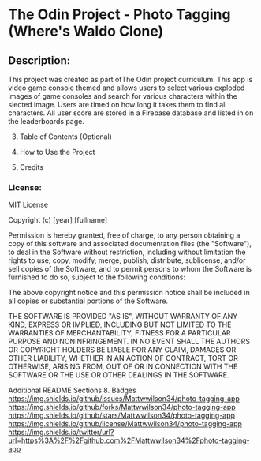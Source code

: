 # The Odin Project - Photo Tagging (Where's Waldo Clone)

## Description:
This project was created as part ofThe Odin project curriculum. This app is video game console themed and allows users to select various exploded images of game consoles and search for various characters within the slected image. Users are timed on how long it takes them to find all characters. All user score are stored in a Firebase database and listed in on the leaderboards page.

3. Table of Contents (Optional)

5. How to Use the Project

6. Credits

### License:
MIT License

Copyright (c) [year] [fullname]

Permission is hereby granted, free of charge, to any person obtaining a copy
of this software and associated documentation files (the "Software"), to deal
in the Software without restriction, including without limitation the rights
to use, copy, modify, merge, publish, distribute, sublicense, and/or sell
copies of the Software, and to permit persons to whom the Software is
furnished to do so, subject to the following conditions:

The above copyright notice and this permission notice shall be included in all
copies or substantial portions of the Software.

THE SOFTWARE IS PROVIDED "AS IS", WITHOUT WARRANTY OF ANY KIND, EXPRESS OR
IMPLIED, INCLUDING BUT NOT LIMITED TO THE WARRANTIES OF MERCHANTABILITY,
FITNESS FOR A PARTICULAR PURPOSE AND NONINFRINGEMENT. IN NO EVENT SHALL THE
AUTHORS OR COPYRIGHT HOLDERS BE LIABLE FOR ANY CLAIM, DAMAGES OR OTHER
LIABILITY, WHETHER IN AN ACTION OF CONTRACT, TORT OR OTHERWISE, ARISING FROM,
OUT OF OR IN CONNECTION WITH THE SOFTWARE OR THE USE OR OTHER DEALINGS IN THE
SOFTWARE.

Additional README Sections
8. Badges
https://img.shields.io/github/issues/Mattwwilson34/photo-tagging-app
https://img.shields.io/github/forks/Mattwwilson34/photo-tagging-app
https://img.shields.io/github/stars/Mattwwilson34/photo-tagging-app
https://img.shields.io/github/license/Mattwwilson34/photo-tagging-app
https://img.shields.io/twitter/url?url=https%3A%2F%2Fgithub.com%2FMattwwilson34%2Fphoto-tagging-app

